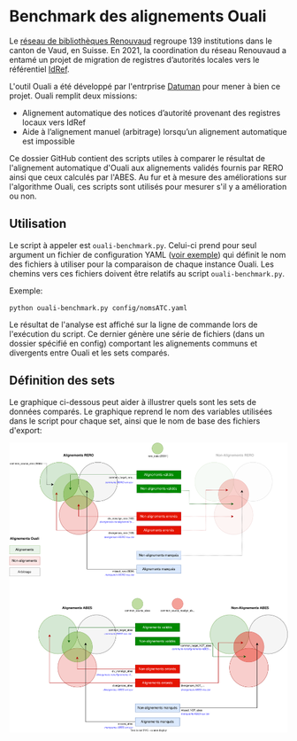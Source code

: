 # Benchmark des alignements Ouali

Le [réseau de bibliothèques Renouvaud](https://www.bcu-lausanne.ch/mandats/) regroupe 139 institutions dans le canton de Vaud, en Suisse. 
En 2021, la coordination du réseau Renouvaud a entamé un projet de migration de registres d’autorités locales vers le référentiel 
[IdRef](https://www.idref.fr/). 

L'outil Ouali a été développé par l'entrprise [Datuman](http://datuman.ch/) pour mener à bien ce projet. Ouali remplit deux missions:

* Alignement automatique des notices d’autorité provenant des registres locaux vers IdRef
* Aide à l’alignement manuel (arbitrage) lorsqu’un alignement automatique est impossible

Ce dossier GitHub contient des scripts utiles à comparer le résultat de l'alignement automatique d'Ouali aux alignements validés
fournis par RERO ainsi que ceux calculés par l'ABES. Au fur et à mesure des améliorations sur l'algorithme Ouali, ces scripts sont
utilisés pour mesurer s'il y a amélioration ou non.

## Utilisation

Le script à appeler est `ouali-benchmark.py`. Celui-ci prend pour seul argument un fichier de configuration YAML 
([voir exemple](config/nomsATC.yaml)) qui définit le nom des fichiers à utiliser pour la comparaison de chaque instance Ouali. 
Les chemins vers ces fichiers doivent être relatifs au script `ouali-benchmark.py`.

Exemple:

```
python ouali-benchmark.py config/nomsATC.yaml
```

Le résultat de l'analyse est affiché sur la ligne de commande lors de l'exécution du script. Ce dernier génère une série de fichiers
(dans un dossier spécifié en config) comportant les alignements communs et divergents entre Ouali et les sets comparés.

## Définition des sets

Le graphique ci-dessous peut aider à illustrer quels sont les sets de données comparés. Le graphique reprend le nom des variables
utilisées dans le script pour chaque set, ainsi que le nom de base des fichiers d'export:

![Représentation graphique des sets comparés pour le benchmark Ouali](Ouali-benchmark-sets.svg)